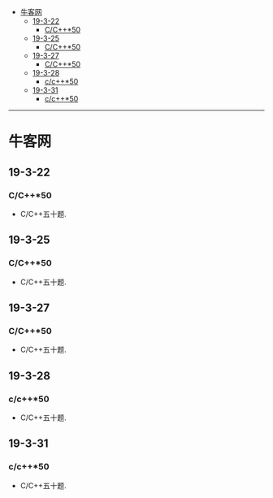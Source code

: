 - [牛客网](#牛客网)
  - [19-3-22](#19-3-22)
    - [C/C++*50](#CC50)
  - [19-3-25](#19-3-25)
    - [C/C++*50](#CC50-1)
  - [19-3-27](#19-3-27)
    - [C/C++*50](#CC50-2)
  - [19-3-28](#19-3-28)
    - [c/c++*50](#cc50)
  - [19-3-31](#19-3-31)
    - [c/c++*50](#cc50-1)

---

# 牛客网

## 19-3-22

### C/C++*50

* C/C++五十题.

## 19-3-25

### C/C++*50

* C/C++五十题.

## 19-3-27

### C/C++*50

* C/C++五十题.

## 19-3-28

### c/c++*50

* C/C++五十题.

## 19-3-31

### c/c++*50

* C/C++五十题.
